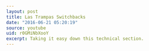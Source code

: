 ```yaml
---
layout: post
title: Las Trampas Switchbacks
date: "2016-06-21 05:20:19"
source: youtube
uid: r0GMiNbXooY
excerpt: Taking it easy down this technical section.
---
```

